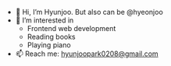 - 👋 Hi, I’m Hyunjoo. But also can be @hyeonjoo
- 👀 I’m interested in
  - Frontend web development
  - Reading books
  - Playing piano
- 📫 Reach me: hyunjoopark0208@gmail.com

<!---
hyeonjoo/hyeonjoo is a ✨ special ✨ repository because its `README.md` (this file) appears on your GitHub profile.
You can click the Preview link to take a look at your changes.
--->
